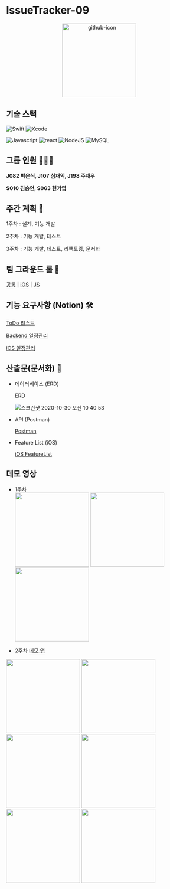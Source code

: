 # IssueTracker-09

<p align="center">
<img src="https://github.com/qkrdmstlr3/svg-icon-animation/blob/master/github-icon/github-icon.gif" alt="github-icon" width="200" height="200" />
</p>


## 기술 스택

![Swift](https://img.shields.io/badge/swift-v5.1-orange?logo=swift)
![Xcode](https://img.shields.io/badge/xcode-v12.1-blue?logo=xcode)

![Javascript](https://img.shields.io/badge/javascript-ES6+-yellow?logo=javascript)
![react](https://img.shields.io/badge/react-0.0-9cf?logo=react)
![NodeJS](https://img.shields.io/badge/node.js-v12.18.3-green?logo=node.js)
![MySQL](https://img.shields.io/badge/mysql-v5.7.32-blue?logo=mysql)


## 그룹 인원 🧑🏻‍💻

**J082 박은식, J107 심재익, J198 주재우**

**S010 김승언, S063 현기엽**

## 주간 계획 📒

1주차 : 설계, 기능 개발 

2주차 : 기능 개발, 테스트

3주차 : 기능 개발, 테스트, 리팩토링, 문서화

## 팀 그라운드 룰 🙆

[공통](https://github.com/boostcamp-2020/IssueTracker-09/wiki/(%ED%8C%80%EA%B7%B8%EB%9D%BC%EC%9A%B4%EB%93%9C%EB%A3%B0)---%EA%B3%B5%ED%86%B5)  | 
[iOS](https://github.com/boostcamp-2020/IssueTracker-09/wiki/(%ED%8C%80%EA%B7%B8%EB%9D%BC%EC%9A%B4%EB%93%9C%EB%A3%B0)---iOS)  | 
[JS](https://github.com/boostcamp-2020/IssueTracker-09/wiki/(%ED%8C%80%EA%B7%B8%EB%9D%BC%EC%9A%B4%EB%93%9C%EB%A3%B0)-%EC%9B%B9)

## 기능 요구사항 (Notion) 🛠

[ToDo 리스트](https://www.notion.so/092aa8b7eeb94aa484405429d1d30441)

[Backend 일정관리](https://github.com/boostcamp-2020/IssueTracker-09/projects/2)

[iOS 일정관리](https://github.com/boostcamp-2020/IssueTracker-09/projects/1)

## 산출문(문서화) 📑

- 데이터베이스 (ERD)

    [ERD](https://www.erdcloud.com/d/zahixjNPz8acSNZAB)
    
    ![스크린샷 2020-10-30 오전 10 40 53](https://user-images.githubusercontent.com/57888770/97650172-7714bc00-1a9c-11eb-895e-bf75221c0ed7.png)
    
- API (Postman)

    [Postman](https://documenter.getpostman.com/view/12373515/TVYJ7dN1)

- Feature List (iOS)

    [iOS FeatureList](https://docs.google.com/spreadsheets/d/1c4khN9WnOH5Y188t8uiwruJ2TbhPEZDRNfFqx7ItewE/edit#gid=0)

## 데모 영상
* 1주차  
<img src="https://user-images.githubusercontent.com/16751025/97651361-29e61980-1a9f-11eb-8d7b-83b04c0aaed3.gif" width=200px> <img src="https://user-images.githubusercontent.com/57888770/97651315-091dc400-1a9f-11eb-8375-0e5fbf4c901b.gif" width=200px> <img src="https://user-images.githubusercontent.com/57888770/97651319-0a4ef100-1a9f-11eb-99cd-b039ccd66c68.gif" width=200px> 

* 2주차
[데모 앱](https://boostcamp-2020.github.io/IssueTracker-09/)

<img src="https://user-images.githubusercontent.com/16751025/98316504-d97e3700-201d-11eb-8e6a-aa387ce53e07.gif" width=200px /> <img src="https://user-images.githubusercontent.com/16751025/98316513-dedb8180-201d-11eb-9919-c09bf2de6597.gif" width=200px /> <img src="https://user-images.githubusercontent.com/16751025/98316523-e0a54500-201d-11eb-94dd-7dfe19920d61.gif" width=200px /> <img src="https://user-images.githubusercontent.com/16751025/98316533-e4d16280-201d-11eb-8c84-ab27e06d2600.gif" width=200px /> <img src="https://user-images.githubusercontent.com/16751025/98316537-e69b2600-201d-11eb-805a-1e0b7bbaf160.gif" width=200px /> <img src="https://user-images.githubusercontent.com/16751025/98316540-e7cc5300-201d-11eb-8e8b-89bd6c3f0f0d.gif" width=200px />
